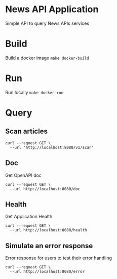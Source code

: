 
# News API Application

Simple API to query News APIs services 

# Build
Build a docker image
`make docker-build`

# Run
Run locally
`make docker-run`

# Query
## Scan articles
```shell
curl --request GET \
  --url 'http://localhost:8080/v1/scan'
```

## Doc
Get OpenAPI doc
```shell
curl --request GET \
  --url http://localhost:8080/doc
```

## Health
Get Application Health
```shell
curl --request GET \
  --url http://localhost:8080/health
```

## Simulate an error response
Error response for users to test their error handling
```shell
curl --request GET \
  --url http://localhost:8080/error
```